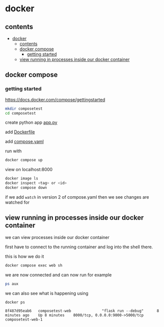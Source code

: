 # docker

## contents
- [docker](#docker)
  - [contents](#contents)
  - [docker compose](#docker-compose)
    - [getting started](#getting-started)
  - [view running in processes inside our docker container](#view-running-in-processes-inside-our-docker-container)


## docker compose

### getting started

https://docs.docker.com/compose/gettingstarted

```bash
mkdir composetest
cd composetest
```

create python app [app.py](composetest/app.py)

add [Dockerfile](composetest/Dockerfile)

add [compose.yaml](composetest/compose.yaml)

run with

```bash
docker compose up
```

view on localhost:8000

```bash
docker image ls
docker inspect <tag> or <id>
docker compose down
```

if we add `watch` in version 2 of compose.yaml then we see changes are watched for

## view running in processes inside our docker container

we can view processes inside our docker container

first have to connect to the running container and log into the shell there.

this is how we do it

```bash
docker compose exec web sh
```

we are now connected and can now run for example

```bash
ps aux
```

we can also see what is happening using 

```bash
docker ps
```

```
8f487d95eab6   composetest-web              "flask run --debug"      8 minutes ago    Up 8 minutes    8000/tcp, 0.0.0.0:9000->5000/tcp   composetest-web-1
```

